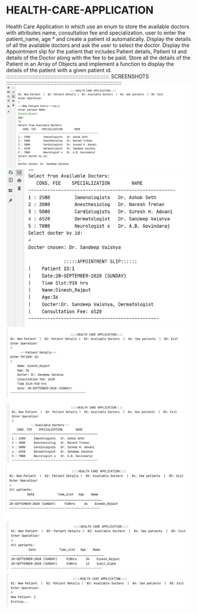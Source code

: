 # HEALTH-CARE-APPLICATION
 Health Care Application in which use an enum to store the available doctors with attributes name,  consultation fee and specialization.
 user to enter the patient_name, age * and create a patient id automatically.
 Display the details of all the available doctors and ask the user to select the doctor.
 Display the Appointment slip for the patient that includes Patient details, Patient Id and details of the Doctor along with the fee to be paid. 
 Store all the details of the Patient  in an Array of Objects and implement a function to display the details of the patient with a given patient id.
:::::::::::::::::::::::::::::::::::::::::::::::::::::::::::::::::::::: SCREENSHOTS ::::::::::::::::::::::::::::::::::::::::::::::::::::::::::::::::::::::::::::::
![initial image](https://github.com/avinash0786/HEALTH-CARE-APPLICATION/blob/master/imagesSS/h2.png?raw=true)
![initial image](https://github.com/avinash0786/HEALTH-CARE-APPLICATION/blob/master/imagesSS/h1.png?raw=true)
![initial image](https://github.com/avinash0786/HEALTH-CARE-APPLICATION/blob/master/imagesSS/h3.png?raw=true)
![initial image](https://github.com/avinash0786/HEALTH-CARE-APPLICATION/blob/master/imagesSS/h4.png?raw=true)
![initial image](https://github.com/avinash0786/HEALTH-CARE-APPLICATION/blob/master/imagesSS/h5.png?raw=true)
![initial image](https://github.com/avinash0786/HEALTH-CARE-APPLICATION/blob/master/imagesSS/h6.png?raw=true)
![initial image](https://github.com/avinash0786/HEALTH-CARE-APPLICATION/blob/master/imagesSS/h7.png?raw=true)

